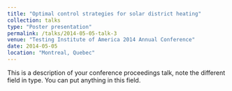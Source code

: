 ```yaml
---
title: "Optimal control strategies for solar district heating"
collection: talks
type: "Poster presentation"
permalink: /talks/2014-05-05-talk-3
venue: "Testing Institute of America 2014 Annual Conference"
date: 2014-05-05
location: "Montreal, Quebec"
---
```


This is a description of your conference proceedings talk, note the different field in type. You can put anything in this field.
